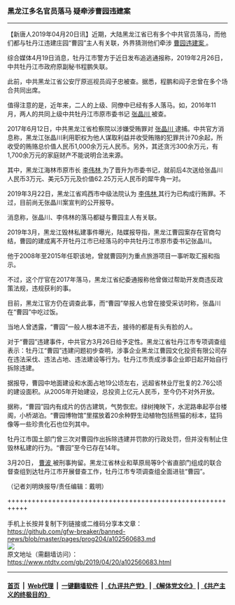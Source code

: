 ### 黑龙江多名官员落马 疑牵涉曹园违建案
------------------------

<div class="post_content" itemprop="articleBody">
 <p>
  【新唐人2019年04月20日讯】近期，大陆黑龙江省已有多个中共官员落马，而他们都与牡丹江违建庄园“曹园”主人有关联，外界猜测他们牵涉
  <a href="https://www.ntdtv.com/gb/曹园违建案.htm">
   曹园违建案
  </a>
  。
 </p>
 <p>
  综合媒体4月19日消息，牡丹江市警方于近日发布追逃通报称，2019年2月26日，中共牡丹江市政府原副秘书程鹏失联。
 </p>
 <p>
  此前，中共黑龙江省公安厅原巡视员阎子忠被查。据悉，程鹏和阎子忠曾在多个场合共同出席。
 </p>
 <p>
  值得注意的是，近年来，二人的上级、同僚中已经有多人落马。如，2016年11月，两人的共同上级中共牡丹江市原市委书记
  <a href="https://www.ntdtv.com/gb/张晶川.htm">
   张晶川
  </a>
  被查。
 </p>
 <p>
  2017年6月12日，中共黑龙江省检察院以涉嫌受贿罪对
  <a href="https://www.ntdtv.com/gb/张晶川.htm">
   张晶川
  </a>
  逮捕。中共官方消息称，黑龙江张晶川利用职权为他人谋取利益并收受贿赂的犯罪共计70余起，所收受的贿赂总价值人民币1,000余万元人民币。另外，其还贪污300余万元，有1,700余万元的家庭财产不能说明合法来源。
 </p>
 <p>
  其中，黑龙江海林市原市长
  <a href="https://www.ntdtv.com/gb/李伟林.htm">
   李伟林
  </a>
  为了晋升为市委书记，就前后4次送给张晶川人民币3万元、美元5万元及价值62.25万元人民币的犀牛角一对。
 </p>
 <p>
  2019年3月22日，黑龙江省鸡西市中级法院认为
  <a href="https://www.ntdtv.com/gb/李伟林.htm">
   李伟林
  </a>
  其行为已构成行贿罪。不过，目前尚无张晶川案宣判的公开报导。
 </p>
 <p>
  消息称，张晶川、李伟林的落马都疑与曹园主人有关联。
 </p>
 <p>
  2019年3月，黑龙江毁林私建事件曝光，陆媒报导指，黑龙江曹园案存在官商勾结，曹园的建成离不开牡丹江市已经落马的中共牡丹江市原市委书记张晶川。
 </p>
 <p>
  他于2008年至2015年任职该地，曾就曹园列为重点旅游项目一事听取汇报和指示。
 </p>
 <p>
  不过，这个厅官在2017年落马，黑龙江省纪委通报称他曾做过帮助开发商违反政策法规，违规获利的事。
 </p>
 <p>
  目前，黑龙江官方仍在调查此事，而“曹园”举报人也曾在接受采访时称，张晶川在“曹园”中吃过饭。
 </p>
 <p>
  当地人曾透露，“曹园”一般人根本进不去，接待的都是有头有脸的人。
 </p>
 <p>
  对于“曹园”违建事件，中共官方3月26日给予定性。黑龙江省牡丹江市专项调查组表示：牡丹江“曹园”违建问题初步查明，涉事企业黑龙江曹园文化投资有限公司存在违法采伐、违法占地、违法建设等行为。牡丹江市责成涉事企业即日起开始自行拆除违建。
 </p>
 <p>
  据报导，曹园中地面建设和水面占地19公顷左右，远超省林业厅批复的2.76公顷的建设面积。从2005年开始建设，总投资上亿元人民币，至今仍不对外开放。
 </p>
 <p>
  据称，“曹园”园内有成片的仿古建筑，气势恢宏。绿树掩映下，水泥路串起亭台楼阁，小桥湖泊。“曹园博物馆”里摆放着20余种野生动植物包括熊猫的标本，猛犸像等一些珍贵化石也位列其中。
 </p>
 <p>
  牡丹江市国土部门曾三次对曹园作出拆除违建并罚款的行政处罚，但并没有制止住毁林私建的行为。“曹园”至今已存在14年。
 </p>
 <p>
  3月20日，
  <a href="https://www.ntdtv.com/gb/曹波.htm">
   曹波
  </a>
  被刑事拘留。黑龙江省林业和草原局等9个省直部门组成的联合督查组到达牡丹江市开展督查工作，牡丹江市专项调查组全面进驻“曹园”。
 </p>
 <p>
  （记者刘明焕报导/责任编辑：戴明）
 </p>
 <div class="single_ad">
 </div>
</div>

+++++++++++++++++++++++++++++++++++++++++++++++++++++++++++<br/><br/>
手机上长按并复制下列链接或二维码分享本文章：<br/>
https://github.com/gfw-breaker/banned-news/blob/master/pages/prog204/a102560683.md <br/>
<a href='https://github.com/gfw-breaker/banned-news/blob/master/pages/prog204/a102560683.md'><img src='https://github.com/gfw-breaker/banned-news/blob/master/pages/prog204/a102560683.md.png'/></a> <br/>
原文地址（需翻墙访问）：https://www.ntdtv.com/gb/2019/04/20/a102560683.html


------------------------
#### [首页](https://github.com/gfw-breaker/banned-news/blob/master/README.md) &nbsp;|&nbsp; [Web代理](https://github.com/labour-camp/helloworld) &nbsp;|&nbsp; [一键翻墙软件](https://github.com/gfw-breaker/nogfw/blob/master/README.md) &nbsp;| [《九评共产党》](https://github.com/gfw-breaker/9ping.md/blob/master/README.md#九评之一评共产党是什么) | [《解体党文化》](https://github.com/gfw-breaker/jtdwh.md/blob/master/README.md) | [《共产主义的终极目的》](https://github.com/gfw-breaker/gczydzjmd.md/blob/master/README.md)

